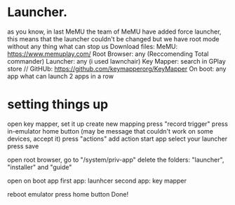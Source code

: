 
# Launcher.
as you know, in last MeMU the team of MeMU have added force launcher, this means that the launcher couldn't be changed
but we have root mode without any thing what can stop us
Download files:
MeMU: https://www.memuplay.com/
Root Browser: any (Reccomending Total commander)
Launcher: any (i used lawnchair)
Key Mapper: search in GPlay store // GitHUb: https://github.com/keymapperorg/KeyMapper
On boot: any app what can launch 2 apps in a row

# setting things up
open key mapper, set it up
create new mapping
press "record trigger"
press in-emulator home button
(may be message that couldn't work on some devices, accept it)
press "actions"
add action
start app
select your launcher
press save


open root browser, go to "/system/priv-app"
delete the folders: "launcher", "installer" and "guide"


open on boot app
first app: launhcer
second app: key mapper


reboot emulator
press home button
Done!
